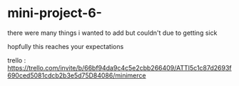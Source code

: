 # mini-project-6-

there were many things i wanted to add but couldn't due to getting sick

hopfully this reaches your expectations

trello : https://trello.com/invite/b/66bf94da9c4c5e2cbb266409/ATTI5c1c87d2693f690ced5081cdcb2b3e5d75D84086/minimerce
